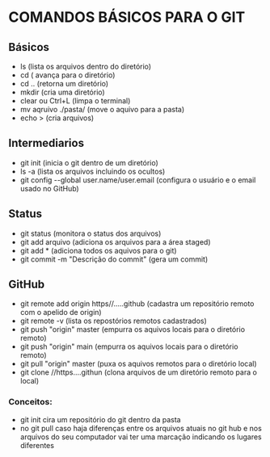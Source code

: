 # COMANDOS BÁSICOS PARA O GIT 

## Básicos 
 - ls (lista os arquivos dentro do diretório)
 - cd (<arquivo> avança para o diretório) 
 - cd .. (retorna um diretório)
 - mkdir (cria uma diretório)
 - clear ou Ctrl+L (limpa o terminal)
 - mv aqruivo ./pasta/ (move o aquivo para a pasta)
 - echo > (cria arquivos)


## Intermediarios 
 - git init (inicia o git dentro de um diretório)
 - ls -a (lista os arquivos incluindo os ocultos)
 - git config --global user.name/user.email (configura o usuário e o email usado no GitHub)

 

 ## Status
 - git status (monitora o status dos arquivos)
 - git add arquivo (adiciona os arquivos para a área staged)
 - git add * (adiciona todos os aquivos para o git)
 - git commit -m "Descrição do commit" (gera um commit)

 ## GitHub
 - git remote add origin https//.....github (cadastra um repositório remoto com o apelido de origin)
 - git remote -v (lista os repostórios remotos cadastrados)
 - git push "origin" master (empurra os aquivos locais para o diretório remoto)
  - git push "origin" main (empurra os aquivos locais para o diretório remoto)
 - git pull "origin" master (puxa os aquivos remotos para o diretório local)
 - git clone //https....githun (clona arquivos de um diretório remoto para o local)





 ### Conceitos:
  - git init cira um repositório do git dentro da pasta
  - no git pull caso haja diferenças entre os arquivos atuais no git hub e nos arquivos do seu computador vai ter uma marcação indicando os lugares diferentes 


